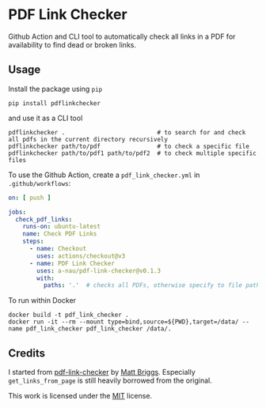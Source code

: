 # PDF Link Checker

Github Action and CLI tool to automatically check all links in a PDF for availability to find dead or broken links.

## Usage

Install the package using `pip`

```shell
pip install pdflinkchecker
```

and use it as a CLI tool

```shell
pdflinkchecker .                          # to search for and check all pdfs in the current directory recursively
pdflinkchecker path/to/pdf                # to check a specific file
pdflinkchecker path/to/pdf1 path/to/pdf2  # to check multiple specific files
```

To use the Github Action, create a `pdf_link_checker.yml` in `.github/workflows`:

```yaml
on: [ push ]

jobs:
  check_pdf_links:
    runs-on: ubuntu-latest
    name: Check PDF Links
    steps:
      - name: Checkout
        uses: actions/checkout@v3
      - name: PDF Link Checker
        uses: a-nau/pdf-link-checker@v0.1.3
        with:
          paths: '.'  # checks all PDFs, otherwise specify to file path(s)
```

To run within Docker

```shell
docker build -t pdf_link_checker .
docker run -it --rm --mount type=bind,source=${PWD},target=/data/ --name pdf_link_checker pdf_link_checker /data/.
```

## Credits

I started from [pdf-link-checker](https://github.com/mattbriggs/pdf-link-checker)
by [Matt Briggs](https://github.com/mattbriggs). Especially `get_links_from_page` is still heavily borrowed from the
original.

This work is licensed under the [MIT](LICENSE) license.
